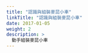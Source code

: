 ```yaml
---
title: "認識與組裝麥昆小車"
linkTitle: "認識與組裝麥昆小車"
date: 2017-01-05
weight: 2
description: >
  動手組裝麥昆小車
---
```

